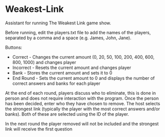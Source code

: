 # Weakest-Link

Assistant for running The Weakest Link game show.

Before running, edit the players.txt file to add the names of the players, separated by a comma and a space (e.g. James, John, Jane).

Buttons:
- Correct - Changes the current amount (0, 20, 50, 100, 200, 400, 600, 800, 1000) and changes player
- Incorrect - Resets the current amount and changes player
- Bank - Stores the current amount and sets it to 0
- End Round - Sets the current amount to 0 and displays the number of correct answers and banks for each player

At the end of each round, players discuss who to eliminate, this is done in person and does not require interaction with the program. Once the person has been decided, enter who they have chosen to remove. 
The host selects the strongest link (typically the player with the most correct answers and/or banks). Both of these are selected using the ID of the player.

In the next round the player removed will not be included and the strongest link will receive the first question
